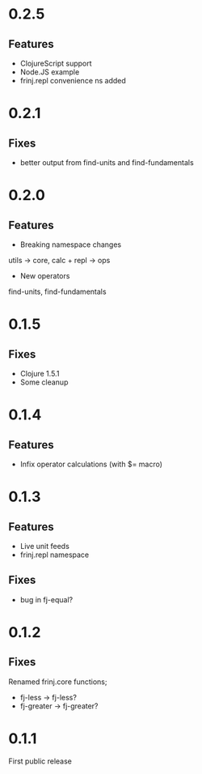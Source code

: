 0.2.5
===

Features
---
* ClojureScript support
* Node.JS example
* frinj.repl convenience ns added

0.2.1
===

Fixes
---

* better output from find-units and find-fundamentals

0.2.0
===

Features
---

* Breaking namespace changes

utils -> core,  calc + repl -> ops

* New operators

find-units, find-fundamentals

0.1.5
===

Fixes
---

* Clojure 1.5.1
* Some cleanup

0.1.4
===

Features
---

* Infix operator calculations (with $= macro)

0.1.3
====

Features
---

* Live unit feeds
* frinj.repl namespace

Fixes
---

* bug in fj-equal?

0.1.2
====

Fixes
---

Renamed frinj.core functions;

* fj-less -> fj-less?
* fj-greater -> fj-greater?


0.1.1
===

First public release
